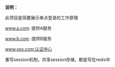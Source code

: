 **说明：**

此项目是简要展示单点登录的工作原理

www.a.com: 提供A服务

www.b.com :提供B服务

www.sso.com:认证中心

重写session机制，共享session存储，都是写在redis中 